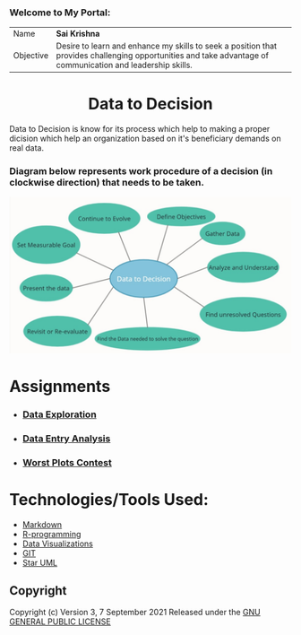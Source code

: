 ### Welcome to My Portal:
|||
| ------------- | ------------- |
|Name| **Sai Krishna**|
| Objective  |   Desire to learn and enhance my skills to seek a position that provides challenging opportunities and take advantage of communication and leadership skills.|



<h1 align="center">Data to Decision</h1>

Data to Decision is know for its process which help to making a proper dicision which help an organization based on it's beneficiary demands  on real data.
### Diagram below represents work procedure of a decision (in clockwise direction) that needs to be taken.
![Data to Decision](https://github.com/saikrishnags05/Data-to-Decisions/blob/main/Data_to_Decision.jpg)

# Assignments
* ### [Data Exploration](https://github.com/saikrishnags05/Data-to-Decisions/blob/main/Data%20Exploration/GIT_data_exploration.md)
*  ### [Data Entry Analysis ](https://github.com/saikrishnags05/Data-to-Decisions/blob/main/Data%20Entry%20Analysis/readme.md)
*  ### [Worst Plots Contest](https://github.com/saikrishnags05/Data-to-Decisions/blob/main/Worst_Plots_Contest/Worst-PlotsContest.md)


# Technologies/Tools Used: 
* [Markdown](https://docs.github.com/en/github/writing-on-github/getting-started-with-writing-and-formatting-on-github/basic-writing-and-formatting-syntax)
* [R-programming](https://en.wikipedia.org/wiki/R_(programming_language))
* [Data Visualizations](https://en.wikipedia.org/wiki/Data_visualization) 
* [GIT](https://en.wikipedia.org/wiki/GitHub)
* [Star UML](https://docs.staruml.io/)



## Copyright 
Copyright (c)  Version 3, 7 September 2021 Released under the [GNU GENERAL PUBLIC LICENSE](https://github.com/saikrishnags05/Data-to-Decisions/blob/429fafefdf300ddd4942f2154323588806f3d907/LICENSE)

